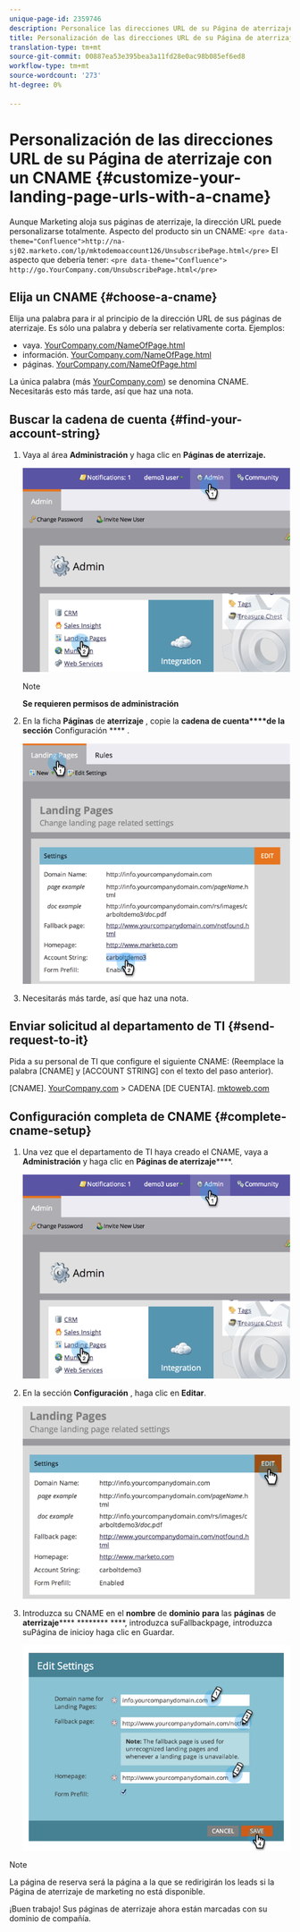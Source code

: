 ```yaml
---
unique-page-id: 2359746
description: Personalice las direcciones URL de su Página de aterrizaje con un CNAME - Documentos de marketing - Documentación del producto
title: Personalización de las direcciones URL de su Página de aterrizaje con un CNAME
translation-type: tm+mt
source-git-commit: 00887ea53e395bea3a11fd28e0ac98b085ef6ed8
workflow-type: tm+mt
source-wordcount: '273'
ht-degree: 0%

---
```



# Personalización de las direcciones URL de su Página de aterrizaje con un CNAME {#customize-your-landing-page-urls-with-a-cname}

Aunque Marketing aloja sus páginas de aterrizaje, la dirección URL puede personalizarse totalmente. Aspecto del producto sin un CNAME:
`<pre data-theme="Confluence">http://na-sj02.marketo.com/lp/mktodemoaccount126/UnsubscribePage.html</pre>` El aspecto que debería tener:
`<pre data-theme="Confluence"> http://go.YourCompany.com/UnsubscribePage.html</pre>`

## Elija un CNAME {#choose-a-cname}

Elija una palabra para ir al principio de la dirección URL de sus páginas de aterrizaje. Es sólo una palabra y debería ser relativamente corta. Ejemplos:

* vaya. [YourCompany.com/NameOfPage.html](http://YourCompany.com/NameOfPage.html)
* información. [YourCompany.com/NameOfPage.html](http://YourCompany.com/NameOfPage.html)
* páginas. [YourCompany.com/NameOfPage.html](http://YourCompany.com/NameOfPage.html)

La única palabra (más [YourCompany.com](http://YourCompany.com)) se denomina CNAME. Necesitarás esto más tarde, así que haz una nota.

## Buscar la cadena de cuenta {#find-your-account-string}

1. Vaya al área **Administración** y haga clic en **Páginas de aterrizaje.**

   ![](assets/image2014-9-18-16-3a2-3a45.png)

   >[!NOTE]
   >
   >**Se requieren permisos de administración**

1. En la ficha **Páginas** de **aterrizaje** , copie la **cadena de cuenta****de la sección** Configuración **** .

   ![](assets/image2014-9-18-16-3a44-3a12.png)

1. Necesitarás más tarde, así que haz una nota.

## Enviar solicitud al departamento de TI {#send-request-to-it}

Pida a su personal de TI que configure el siguiente CNAME: (Reemplace la palabra [CNAME] y [ACCOUNT STRING] con el texto del paso anterior).

[CNAME]. [YourCompany.com](http://yourcompany.com/) > CADENA [DE CUENTA]. [mktoweb.com](http://mktoweb.com/)

## Configuración completa de CNAME {#complete-cname-setup}

1. Una vez que el departamento de TI haya creado el CNAME, vaya a **Administración** y haga clic en **Páginas de aterrizaje******.

   ![](assets/image2014-9-18-17-3a15-3a11.png)

1. En la sección **Configuración** , haga clic en **Editar**.

   ![](assets/image2014-9-18-17-3a15-3a18.png)

1. Introduzca su CNAME en el **nombre** de **dominio** **para** las **páginas** de **aterrizaje****** ******** ****, introduzca suFallbackpage, introduzca suPágina de inicioy haga clic en Guardar.

   ![](assets/image2014-9-18-17-3a15-3a25.png)

>[!NOTE]
>
>La página de reserva será la página a la que se redirigirán los leads si la Página de aterrizaje de marketing no está disponible.

¡Buen trabajo! Sus páginas de aterrizaje ahora están marcadas con su dominio de compañía.